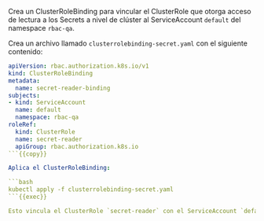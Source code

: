 Crea un ClusterRoleBinding para vincular el ClusterRole que otorga acceso de lectura a los Secrets a nivel de clúster al ServiceAccount `default` del namespace `rbac-qa`.

Crea un archivo llamado `clusterrolebinding-secret.yaml` con el siguiente contenido:

```yaml
apiVersion: rbac.authorization.k8s.io/v1
kind: ClusterRoleBinding
metadata:
  name: secret-reader-binding
subjects:
- kind: ServiceAccount
  name: default
  namespace: rbac-qa
roleRef:
  kind: ClusterRole
  name: secret-reader
  apiGroup: rbac.authorization.k8s.io
```{{copy}}

Aplica el ClusterRoleBinding:

```bash
kubectl apply -f clusterrolebinding-secret.yaml
```{{exec}}

Esto vincula el ClusterRole `secret-reader` con el ServiceAccount `default` del namespace `rbac-qa`.